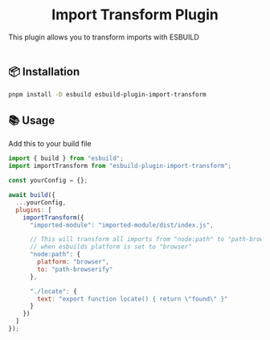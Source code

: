 <h1 align="center">Import Transform Plugin</h1>

This plugin allows you to transform imports with ESBUILD
<br/>
<br/>

## 📦 Installation

```sh
pnpm install -D esbuild esbuild-plugin-import-transform
```

## 📚 Usage

Add this to your build file

```js
import { build } from "esbuild";
import importTransform from "esbuild-plugin-import-transform";

const yourConfig = {};

await build({
  ...yourConfig,
  plugins: [
    importTransform({
      "imported-module": "imported-module/dist/index.js",

      // This will transform all imports from "node:path" to "path-browserify"
      // when esbuilds platform is set to "browser"
      "node:path": {
        platform: "browser",
        to: "path-browserify"
      },

      "./locate": {
        text: "export function locate() { return \"found\" }"
      }
    })
  ]
});
```
